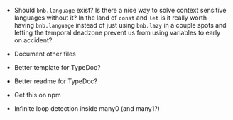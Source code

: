 - Should `bnb.language` exist? Is there a nice way to solve context sensitive languages without it? In the land of `const` and `let` is it really worth having `bnb.language` instead of just using `bnb.lazy` in a couple spots and letting the temporal deadzone prevent us from using variables to early on accident?

- Document other files

- Better template for TypeDoc?

- Better readme for TypeDoc?

- Get this on npm

- Infinite loop detection inside many0 (and many1?)
